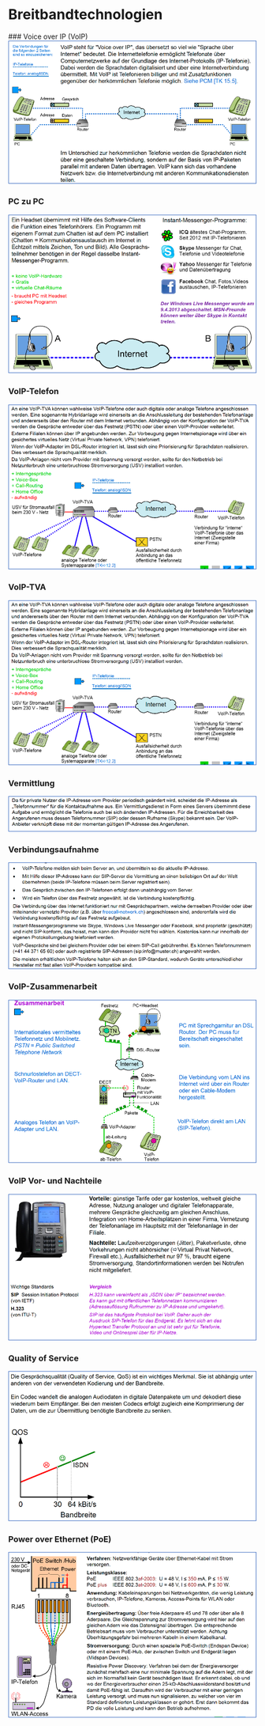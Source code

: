 # Breitbandtechnologien

### Voice over IP (VoIP)
![](../komubilder/10.png)

### PC zu PC
![](../komubilder/11.png)

### VoIP-Telefon
![](../komubilder/13.png)

### VoIP-TVA
![](../komubilder/14.png)

### Vermittlung
![](../komubilder/15.png)

### Verbindungsaufnahme
![](../komubilder/16.png)

### VoIP-Zusammenarbeit
![](../komubilder/17.png)

### VoIP Vor- und Nachteile
![](../komubilder/18.png)

### Quality of Service
![](../komubilder/19.png)

### Power over Ethernet (PoE)
![](../komubilder/20.png)

